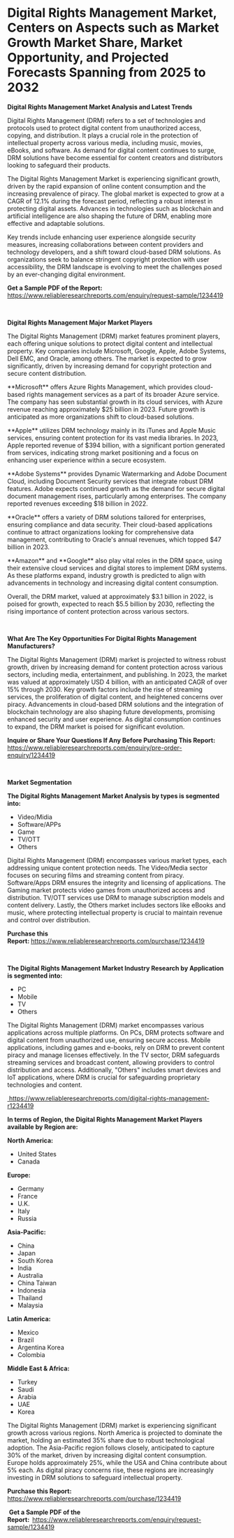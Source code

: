 <p><h1>Digital Rights Management Market, Centers on Aspects such as Market Growth Market Share, Market Opportunity, and Projected Forecasts Spanning from 2025 to 2032</h1></p><p><strong>Digital Rights Management Market Analysis and Latest Trends</strong></p>
<p><p>Digital Rights Management (DRM) refers to a set of technologies and protocols used to protect digital content from unauthorized access, copying, and distribution. It plays a crucial role in the protection of intellectual property across various media, including music, movies, eBooks, and software. As demand for digital content continues to surge, DRM solutions have become essential for content creators and distributors looking to safeguard their products.</p><p>The Digital Rights Management Market is experiencing significant growth, driven by the rapid expansion of online content consumption and the increasing prevalence of piracy. The global market is expected to grow at a CAGR of 12.1% during the forecast period, reflecting a robust interest in protecting digital assets. Advances in technologies such as blockchain and artificial intelligence are also shaping the future of DRM, enabling more effective and adaptable solutions.</p><p>Key trends include enhancing user experience alongside security measures, increasing collaborations between content providers and technology developers, and a shift toward cloud-based DRM solutions. As organizations seek to balance stringent copyright protection with user accessibility, the DRM landscape is evolving to meet the challenges posed by an ever-changing digital environment.</p></p>
<p><strong>Get a Sample PDF of the Report:&nbsp;</strong> <a href="https://www.reliableresearchreports.com/enquiry/request-sample/1234419?utm_campaign=3308&utm_medium=2&utm_source=Github&utm_content=ia&utm_term=18042025&utm_id=digital-rights-management">https://www.reliableresearchreports.com/enquiry/request-sample/1234419</a></p>
<p>&nbsp;</p>
<p><strong>Digital Rights Management Major Market Players</strong></p>
<p><p>The Digital Rights Management (DRM) market features prominent players, each offering unique solutions to protect digital content and intellectual property. Key companies include Microsoft, Google, Apple, Adobe Systems, Dell EMC, and Oracle, among others. The market is expected to grow significantly, driven by increasing demand for copyright protection and secure content distribution.</p><p>**Microsoft** offers Azure Rights Management, which provides cloud-based rights management services as a part of its broader Azure service. The company has seen substantial growth in its cloud services, with Azure revenue reaching approximately $25 billion in 2023. Future growth is anticipated as more organizations shift to cloud-based solutions.</p><p>**Apple** utilizes DRM technology mainly in its iTunes and Apple Music services, ensuring content protection for its vast media libraries. In 2023, Apple reported revenue of $394 billion, with a significant portion generated from services, indicating strong market positioning and a focus on enhancing user experience within a secure ecosystem.</p><p>**Adobe Systems** provides Dynamic Watermarking and Adobe Document Cloud, including Document Security services that integrate robust DRM features. Adobe expects continued growth as the demand for secure digital document management rises, particularly among enterprises. The company reported revenues exceeding $18 billion in 2022.</p><p>**Oracle** offers a variety of DRM solutions tailored for enterprises, ensuring compliance and data security. Their cloud-based applications continue to attract organizations looking for comprehensive data management, contributing to Oracle's annual revenues, which topped $47 billion in 2023.</p><p>**Amazon** and **Google** also play vital roles in the DRM space, using their extensive cloud services and digital stores to implement DRM systems. As these platforms expand, industry growth is predicted to align with advancements in technology and increasing digital content consumption.</p><p>Overall, the DRM market, valued at approximately $3.1 billion in 2022, is poised for growth, expected to reach $5.5 billion by 2030, reflecting the rising importance of content protection across various sectors.</p></p>
<p>&nbsp;</p>
<p><strong>What Are The Key Opportunities For Digital Rights Management Manufacturers?</strong></p>
<p><p>The Digital Rights Management (DRM) market is projected to witness robust growth, driven by increasing demand for content protection across various sectors, including media, entertainment, and publishing. In 2023, the market was valued at approximately USD 4 billion, with an anticipated CAGR of over 15% through 2030. Key growth factors include the rise of streaming services, the proliferation of digital content, and heightened concerns over piracy. Advancements in cloud-based DRM solutions and the integration of blockchain technology are also shaping future developments, promising enhanced security and user experience. As digital consumption continues to expand, the DRM market is poised for significant evolution.</p></p>
<p><strong>Inquire or Share Your Questions If Any Before Purchasing This Report:</strong> <a href="https://www.reliableresearchreports.com/enquiry/pre-order-enquiry/1234419?utm_campaign=3308&utm_medium=2&utm_source=Github&utm_content=ia&utm_term=18042025&utm_id=digital-rights-management">https://www.reliableresearchreports.com/enquiry/pre-order-enquiry/1234419</a></p>
<p>&nbsp;</p>
<p><strong>Market Segmentation</strong></p>
<p><strong>The Digital Rights Management Market Analysis by types is segmented into:</strong></p>
<p><ul><li>Video/Midia</li><li>Software/APPs</li><li>Game</li><li>TV/OTT</li><li>Others</li></ul></p>
<p><p>Digital Rights Management (DRM) encompasses various market types, each addressing unique content protection needs. The Video/Media sector focuses on securing films and streaming content from piracy. Software/Apps DRM ensures the integrity and licensing of applications. The Gaming market protects video games from unauthorized access and distribution. TV/OTT services use DRM to manage subscription models and content delivery. Lastly, the Others market includes sectors like eBooks and music, where protecting intellectual property is crucial to maintain revenue and control over distribution.</p></p>
<p><strong>Purchase this Report:&nbsp;</strong><a href="https://www.reliableresearchreports.com/purchase/1234419?utm_campaign=3308&utm_medium=2&utm_source=Github&utm_content=ia&utm_term=18042025&utm_id=digital-rights-management">https://www.reliableresearchreports.com/purchase/1234419</a></p>
<p>&nbsp;</p>
<p><strong>The Digital Rights Management Market Industry Research by Application is segmented into:</strong></p>
<p><ul><li>PC</li><li>Mobile</li><li>TV</li><li>Others</li></ul></p>
<p><p>The Digital Rights Management (DRM) market encompasses various applications across multiple platforms. On PCs, DRM protects software and digital content from unauthorized use, ensuring secure access. Mobile applications, including games and e-books, rely on DRM to prevent content piracy and manage licenses effectively. In the TV sector, DRM safeguards streaming services and broadcast content, allowing providers to control distribution and access. Additionally, "Others" includes smart devices and IoT applications, where DRM is crucial for safeguarding proprietary technologies and content.</p></p>
<p><a href="https://www.reliableresearchreports.com/digital-rights-management-r1234419?utm_campaign=3308&utm_medium=2&utm_source=Github&utm_content=ia&utm_term=18042025&utm_id=digital-rights-management">&nbsp;https://www.reliableresearchreports.com/digital-rights-management-r1234419</a></p>
<p><strong>In terms of Region, the Digital Rights Management Market Players available by Region are:</strong></p>
<p>
    <p> <strong> North America: </strong>
        <ul>
            <li>United States</li>
            <li>Canada</li>
        </ul>
        </p> 
    <p> <strong> Europe: </strong>
        <ul>
            <li>Germany</li>
            <li>France</li>
            <li>U.K.</li>
            <li>Italy</li>
            <li>Russia</li>
        </ul>
        </p> 
    <p> <strong> Asia-Pacific: </strong>
        <ul>
            <li>China</li>
            <li>Japan</li>
            <li>South Korea</li>
            <li>India</li>
            <li>Australia</li>
            <li>China Taiwan</li>
            <li>Indonesia</li>
            <li>Thailand</li>
            <li>Malaysia</li>
        </ul>
        </p> 
    <p> <strong> Latin America: </strong>
        <ul>
            <li>Mexico</li>
            <li>Brazil</li>
            <li>Argentina Korea</li>
            <li>Colombia</li>
        </ul>
        </p> 
    <p> <strong> Middle East & Africa: </strong>
        <ul>
            <li>Turkey</li>
            <li>Saudi</li>
            <li>Arabia</li>
            <li>UAE</li>
            <li>Korea</li>
        </ul>
    </p>
    </p>
<p><p>The Digital Rights Management (DRM) market is experiencing significant growth across various regions. North America is projected to dominate the market, holding an estimated 35% share due to robust technological adoption. The Asia-Pacific region follows closely, anticipated to capture 30% of the market, driven by increasing digital content consumption. Europe holds approximately 25%, while the USA and China contribute about 5% each. As digital piracy concerns rise, these regions are increasingly investing in DRM solutions to safeguard intellectual property.</p></p>
<p><strong>Purchase this Report: </strong><a href="https://www.reliableresearchreports.com/purchase/1234419?utm_campaign=3308&utm_medium=2&utm_source=Github&utm_content=ia&utm_term=18042025&utm_id=digital-rights-management">https://www.reliableresearchreports.com/purchase/1234419</a></p>
<p>&nbsp;<strong>Get a Sample PDF of the Report:&nbsp;&nbsp;</strong><a href="https://www.reliableresearchreports.com/enquiry/request-sample/1234419?utm_campaign=3308&utm_medium=2&utm_source=Github&utm_content=ia&utm_term=18042025&utm_id=digital-rights-management">https://www.reliableresearchreports.com/enquiry/request-sample/1234419</a></p>
<p><strong></strong></p>
<p><p></p><p></p><p></p></p>